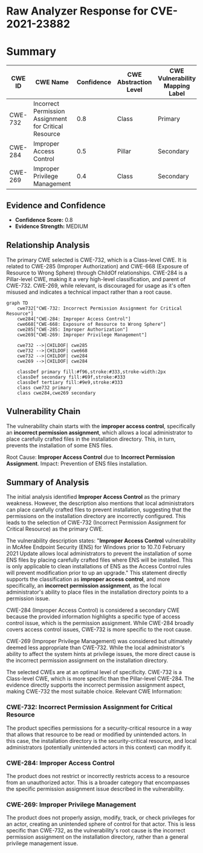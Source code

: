 # Raw Analyzer Response for CVE-2021-23882

# Summary
| CWE ID | CWE Name | Confidence | CWE Abstraction Level | CWE Vulnerability Mapping Label | CWE-Vulnerability Mapping Notes |
|---|---|---|---|---|---|
| CWE-732 | Incorrect Permission Assignment for Critical Resource | 0.8 | Class | Primary | Allowed-with-Review |
| CWE-284 | Improper Access Control | 0.5 | Pillar | Secondary | Discouraged |
| CWE-269 | Improper Privilege Management | 0.4 | Class | Secondary | Discouraged |

## Evidence and Confidence

*   **Confidence Score:** 0.8
*   **Evidence Strength:** MEDIUM

## Relationship Analysis
The primary CWE selected is CWE-732, which is a Class-level CWE. It is related to CWE-285 (Improper Authorization) and CWE-668 (Exposure of Resource to Wrong Sphere) through ChildOf relationships. CWE-284 is a Pillar-level CWE, making it a very high-level classification, and parent of CWE-732. CWE-269, while relevant, is discouraged for usage as it's often misused and indicates a technical impact rather than a root cause.

```mermaid
graph TD
    cwe732["CWE-732: Incorrect Permission Assignment for Critical Resource"]
    cwe284["CWE-284: Improper Access Control"]
    cwe668["CWE-668: Exposure of Resource to Wrong Sphere"]
    cwe285["CWE-285: Improper Authorization"]
    cwe269["CWE-269: Improper Privilege Management"]
    
    cwe732 -->|CHILDOF| cwe285
    cwe732 -->|CHILDOF| cwe668
    cwe732 -->|CHILDOF| cwe284
    cwe269 -->|CHILDOF| cwe284

    classDef primary fill:#f96,stroke:#333,stroke-width:2px
    classDef secondary fill:#69f,stroke:#333
    classDef tertiary fill:#9e9,stroke:#333
    class cwe732 primary
    class cwe284,cwe269 secondary
```

## Vulnerability Chain
The vulnerability chain starts with the **improper access control**, specifically an **incorrect permission assignment**, which allows a local administrator to place carefully crafted files in the installation directory. This, in turn, prevents the installation of some ENS files.

Root Cause: **Improper Access Control** due to **Incorrect Permission Assignment**.
Impact: Prevention of ENS files installation.

## Summary of Analysis
The initial analysis identified **Improper Access Control** as the primary weakness. However, the description also mentions that local administrators can place carefully crafted files to prevent installation, suggesting that the permissions on the installation directory are incorrectly configured. This leads to the selection of CWE-732 (Incorrect Permission Assignment for Critical Resource) as the primary CWE.

The vulnerability description states: "**Improper Access Control** vulnerability in McAfee Endpoint Security (ENS) for Windows prior to 10.7.0 February 2021 Update allows local administrators to prevent the installation of some ENS files by placing carefully crafted files where ENS will be installed. This is only applicable to clean installations of ENS as the Access Control rules will prevent modification prior to up an upgrade." This statement directly supports the classification as **improper access control**, and more specifically, an **incorrect permission assignment**, as the local administrator's ability to place files in the installation directory points to a permission issue.

CWE-284 (Improper Access Control) is considered a secondary CWE because the provided information highlights a specific type of access control issue, which is the permission assignment. While CWE-284 broadly covers access control issues, CWE-732 is more specific to the root cause.

CWE-269 (Improper Privilege Management) was considered but ultimately deemed less appropriate than CWE-732. While the local administrator's ability to affect the system hints at privilege issues, the more direct cause is the incorrect permission assignment on the installation directory.

The selected CWEs are at an optimal level of specificity. CWE-732 is a Class-level CWE, which is more specific than the Pillar-level CWE-284. The evidence directly supports the incorrect permission assignment aspect, making CWE-732 the most suitable choice.
Relevant CWE Information:

### CWE-732: Incorrect Permission Assignment for Critical Resource
The product specifies permissions for a security-critical resource in a way that allows that resource to be read or modified by unintended actors. In this case, the installation directory is the security-critical resource, and local administrators (potentially unintended actors in this context) can modify it.

### CWE-284: Improper Access Control
The product does not restrict or incorrectly restricts access to a resource from an unauthorized actor. This is a broader category that encompasses the specific permission assignment issue described in the vulnerability.

### CWE-269: Improper Privilege Management
The product does not properly assign, modify, track, or check privileges for an actor, creating an unintended sphere of control for that actor. This is less specific than CWE-732, as the vulnerability's root cause is the incorrect permission assignment on the installation directory, rather than a general privilege management issue.